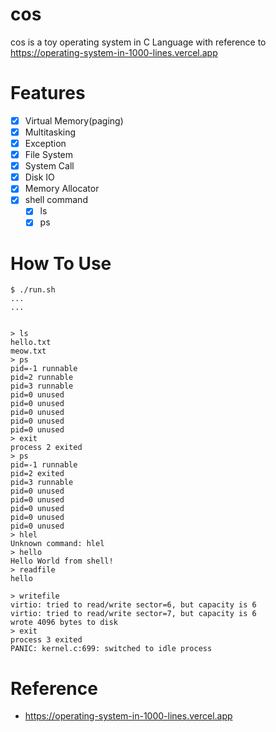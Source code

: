 # cos
cos is a toy operating system in C Language  with reference to https://operating-system-in-1000-lines.vercel.app

# Features
- [x] Virtual Memory(paging)
- [x] Multitasking
- [x] Exception
- [x] File System
- [x] System Call
- [x] Disk IO
- [x] Memory Allocator
- [x] shell command
  - [x] ls
  - [x] ps

# How To Use

```
$ ./run.sh
...
...


> ls
hello.txt
meow.txt
> ps
pid=-1 runnable
pid=2 runnable
pid=3 runnable
pid=0 unused
pid=0 unused
pid=0 unused
pid=0 unused
pid=0 unused
> exit
process 2 exited
> ps
pid=-1 runnable
pid=2 exited
pid=3 runnable
pid=0 unused
pid=0 unused
pid=0 unused
pid=0 unused
pid=0 unused
> hlel
Unknown command: hlel
> hello
Hello World from shell!
> readfile
hello

> writefile
virtio: tried to read/write sector=6, but capacity is 6
virtio: tried to read/write sector=7, but capacity is 6
wrote 4096 bytes to disk
> exit
process 3 exited
PANIC: kernel.c:699: switched to idle process
```


# Reference
- https://operating-system-in-1000-lines.vercel.app